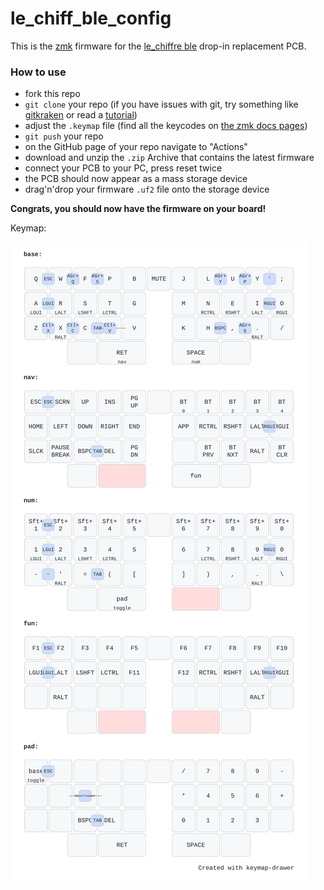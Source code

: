 # le_chiff_ble_config

This is the [zmk](https://zmk.dev) firmware for the [le_chiffre ble](https://github.com/MangoIV/le_chiff_ble) drop-in replacement PCB. 

### How to use 

- fork this repo
- `git clone` your repo (if you have issues with git, try something like [gitkraken](https://www.gitkraken.com/) or read a [tutorial](https://www.atlassian.com/git/tutorials))
- adjust the `.keymap` file (find all the keycodes on [the zmk docs pages](https://zmk.dev/docs/codes/))
- `git push` your repo 
- on the GitHub page of your repo navigate to "Actions"
- download and unzip the `.zip` Archive that contains the latest firmware
- connect your PCB to your PC, press reset twice
- the PCB should now appear as a mass storage device
- drag'n'drop your firmware `.uf2` file onto the storage device 

**Congrats, you should now have the firmware on your board!**


Keymap:

<img src="https://github.com/SvenCSchmidt/zmk-config-chiffre/raw/main/chiffre_keymap_202405311955.svg">
